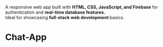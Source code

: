 A responsive web app built with <b> HTML, CSS, JavaScript, and Firebase </b> for authentication and <b> real-time database features. </b>  
Ideal for showcasing <b> full-stack web development </b> basics.
# Chat-App
